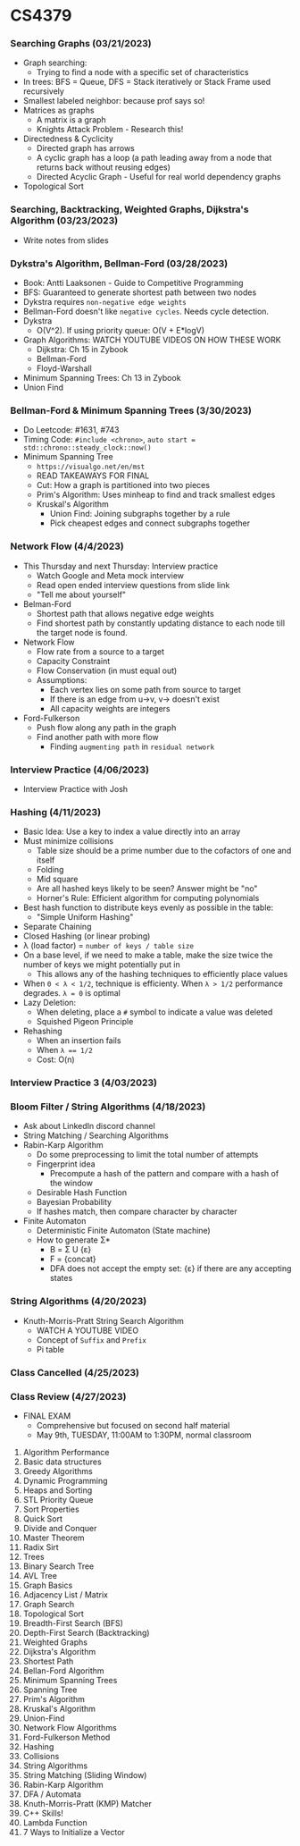 # CS4379
### Searching Graphs (03/21/2023)
- Graph searching:
    - Trying to find a node with a specific set of characteristics
- In trees: BFS = Queue, DFS = Stack iteratively or Stack Frame used recursively
- Smallest labeled neighbor: because prof says so!
- Matrices as graphs
    - A matrix is a graph
    - Knights Attack Problem - Research this!
- Directedness & Cyclicity
    - Directed graph has arrows
    - A cyclic graph has a loop (a path leading away from a node that returns back without reusing edges)
    - Directed Acyclic Graph - Useful for real world dependency graphs
- Topological Sort

### Searching, Backtracking, Weighted Graphs, Dijkstra's Algorithm (03/23/2023)
- Write notes from slides

### Dykstra's Algorithm, Bellman-Ford (03/28/2023)
- Book: Antti Laaksonen - Guide to Competitive Programming
- BFS: Guaranteed to generate shortest path between two nodes
- Dykstra requires `non-negative edge weights`
- Bellman-Ford doesn't like `negative cycles`. Needs cycle detection.
- Dykstra
    - O(V^2). If using priority queue: O(V + E*logV)
- Graph Algorithms: WATCH YOUTUBE VIDEOS ON HOW THESE WORK
    - Dijkstra: Ch 15 in Zybook
    - Bellman-Ford
    - Floyd-Warshall
- Minimum Spanning Trees: Ch 13 in Zybook
- Union Find

### Bellman-Ford & Minimum Spanning Trees (3/30/2023)
- Do Leetcode: #1631, #743
- Timing Code: `#include <chrono>`, `auto start = std::chrono::steady_clock::now()`
- Minimum Spanning Tree
    - `https://visualgo.net/en/mst`
    - READ TAKEAWAYS FOR FINAL
    - Cut: How a graph is partitioned into two pieces
    - Prim's Algorithm: Uses minheap to find and track smallest edges
    - Kruskal's Algorithm
        - Union Find: Joining subgraphs together by a rule
        - Pick cheapest edges and connect subgraphs together

### Network Flow (4/4/2023)
- This Thursday and next Thursday: Interview practice
    - Watch Google and Meta mock interview
    - Read open ended interview questions from slide link
    - "Tell me about yourself"
- Belman-Ford
    - Shortest path that allows negative edge weights
    - Find shortest path by constantly updating distance to each node till the target node is found.
- Network Flow
    - Flow rate from a source to a target
    - Capacity Constraint
    - Flow Conservation (in must equal out)
    - Assumptions:
        - Each vertex lies on some path from source to target
        - If there is an edge from u->v, v-> doesn't exist
        - All capacity weights are integers
- Ford-Fulkerson
    - Push flow along any path in the graph
    - Find another path with more flow
        - Finding `augmenting path` in `residual network`

### Interview Practice (4/06/2023)
- Interview Practice with Josh

### Hashing (4/11/2023)
- Basic Idea: Use a key to index a value directly into an array
- Must minimize collisions
    - Table size should be a prime number due to the cofactors of one and itself
    - Folding
    - Mid square
    - Are all hashed keys likely to be seen? Answer might be "no"
    - Horner's Rule: Efficient algorithm for computing polynomials
- Best hash function to distribute keys evenly as possible in the table:
    - "Simple Uniform Hashing"
- Separate Chaining
- Closed Hashing (or linear probing)
- λ (load factor) = `number of keys / table size`
- On a base level, if we need to make a table, make the size twice the number of keys we might potentially put in
    - This allows any of the hashing techniques to efficiently place values
- When `0 < λ < 1/2`, technique is efficienty. When `λ > 1/2` performance degrades. `λ = 0` is optimal
- Lazy Deletion:
    - When deleting, place a `#` symbol to indicate a value was deleted
    - Squished Pigeon Principle
- Rehashing
    - When an insertion fails
    - When `λ == 1/2`
    - Cost: O(n)

### Interview Practice 3 (4/03/2023)

### Bloom Filter / String Algorithms (4/18/2023)
- Ask about LinkedIn discord channel
- String Matching / Searching Algorithms
- Rabin-Karp Algorithm
    - Do some preprocessing to limit the total number of attempts
    - Fingerprint idea
        - Precompute a hash of the pattern and compare with a hash of the window
    - Desirable Hash Function
    - Bayesian Probability
    - If hashes match, then compare character by character
- Finite Automaton
    - Deterministic Finite Automaton (State machine)
    - How to generate Σ*
        - B = Σ U {ε}
        - F = {concat}
        - DFA does not accept the empty set: {ε} if there are any accepting states

### String Algorithms (4/20/2023)
- Knuth-Morris-Pratt String Search Algorithm
    - WATCH A YOUTUBE VIDEO
    - Concept of `Suffix` and `Prefix`
    - Pi table

### Class Cancelled (4/25/2023)

### Class Review (4/27/2023)
- FINAL EXAM
    - Comprehensive but focused on second half material
    - May 9th, TUESDAY, 11:00AM to 1:30PM, normal classroom
1. Algorithm Performance
2. Basic data structures
3. Greedy Algorithms
4. Dynamic Programming
5. Heaps and Sorting
6. STL Priority Queue
7. Sort Properties
8. Quick Sort
9. Divide and Conquer
10. Master Theorem
11. Radix Sirt
12. Trees
13. Binary Search Tree
14. AVL Tree
15. Graph Basics
16. Adjacency List / Matrix
17. Graph Search
18. Topological Sort
19. Breadth-First Search (BFS)
20. Depth-First Search (Backtracking)
21. Weighted Graphs
22. Dijkstra's Algorithm
23. Shortest Path
24. Bellan-Ford Algorithm
25. Minimum Spanning Trees
26. Spanning Tree
27. Prim's Algorithm
28. Kruskal's Algorithm
29. Union-Find
30. Network Flow Algorithms
31. Ford-Fulkerson Method
32. Hashing
33. Collisions
34. String Algorithms
35. String Matching (Sliding Window)
36. Rabin-Karp Algorithm
37. DFA / Automata
38. Knuth-Morris-Pratt (KMP) Matcher
39. C++ Skills!
40. Lambda Function
41. 7 Ways to Initialize a Vector